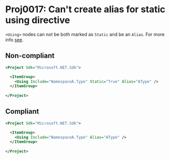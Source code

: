 # Proj0017: Can't create alias for static using directive
`<Using>` nodes can not be both marked as `Static` and be an `Alias`.
For more info
[see](https://learn.microsoft.com/en-us/dotnet/csharp/language-reference/compiler-messages/using-directive-errors?f1url=%3FappId%3Droslyn%26k%3Dk(CS8085)#restrictions-on-using-aliases).

## Non-compliant
``` xml
<Project Sdk="Microsoft.NET.Sdk">

  <ItemGroup>
    <Using Include="NamespaceA.Type" Static="True" Alias="AType" />
  </ItemGroup>
  
</Project>
```

## Compliant
``` xml
<Project Sdk="Microsoft.NET.Sdk">

  <ItemGroup>
    <Using Include="NamespaceA.Type" Alias="AType" />
  </ItemGroup>
  
</Project>
```
